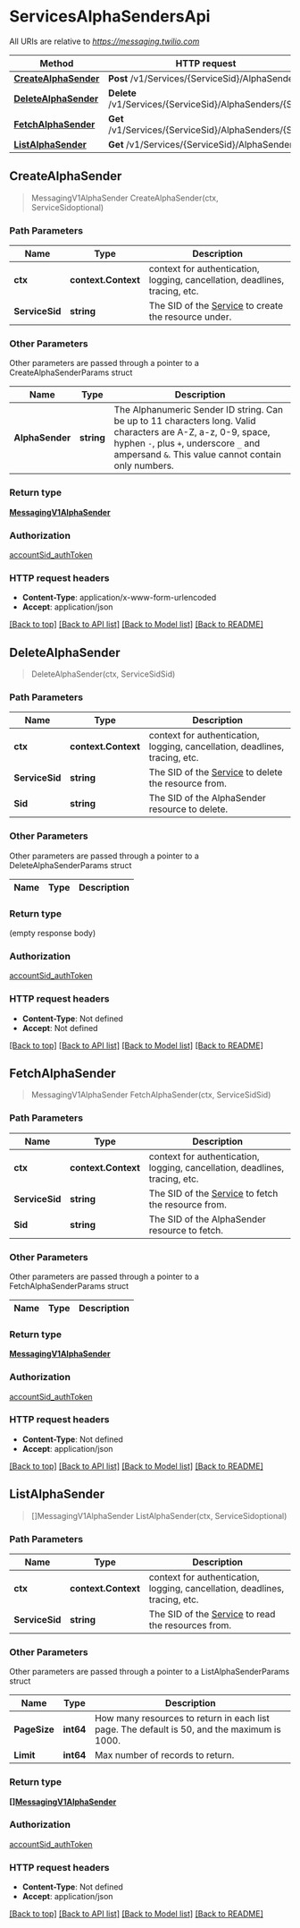 # ServicesAlphaSendersApi

All URIs are relative to *https://messaging.twilio.com*

Method | HTTP request | Description
------------- | ------------- | -------------
[**CreateAlphaSender**](ServicesAlphaSendersApi.md#CreateAlphaSender) | **Post** /v1/Services/{ServiceSid}/AlphaSenders | 
[**DeleteAlphaSender**](ServicesAlphaSendersApi.md#DeleteAlphaSender) | **Delete** /v1/Services/{ServiceSid}/AlphaSenders/{Sid} | 
[**FetchAlphaSender**](ServicesAlphaSendersApi.md#FetchAlphaSender) | **Get** /v1/Services/{ServiceSid}/AlphaSenders/{Sid} | 
[**ListAlphaSender**](ServicesAlphaSendersApi.md#ListAlphaSender) | **Get** /v1/Services/{ServiceSid}/AlphaSenders | 



## CreateAlphaSender

> MessagingV1AlphaSender CreateAlphaSender(ctx, ServiceSidoptional)





### Path Parameters


Name | Type | Description
------------- | ------------- | -------------
**ctx** | **context.Context** | context for authentication, logging, cancellation, deadlines, tracing, etc.
**ServiceSid** | **string** | The SID of the [Service](https://www.twilio.com/docs/chat/rest/service-resource) to create the resource under.

### Other Parameters

Other parameters are passed through a pointer to a CreateAlphaSenderParams struct


Name | Type | Description
------------- | ------------- | -------------
**AlphaSender** | **string** | The Alphanumeric Sender ID string. Can be up to 11 characters long. Valid characters are A-Z, a-z, 0-9, space, hyphen `-`, plus `+`, underscore `_` and ampersand `&`. This value cannot contain only numbers.

### Return type

[**MessagingV1AlphaSender**](MessagingV1AlphaSender.md)

### Authorization

[accountSid_authToken](../README.md#accountSid_authToken)

### HTTP request headers

- **Content-Type**: application/x-www-form-urlencoded
- **Accept**: application/json

[[Back to top]](#) [[Back to API list]](../README.md#documentation-for-api-endpoints)
[[Back to Model list]](../README.md#documentation-for-models)
[[Back to README]](../README.md)


## DeleteAlphaSender

> DeleteAlphaSender(ctx, ServiceSidSid)





### Path Parameters


Name | Type | Description
------------- | ------------- | -------------
**ctx** | **context.Context** | context for authentication, logging, cancellation, deadlines, tracing, etc.
**ServiceSid** | **string** | The SID of the [Service](https://www.twilio.com/docs/chat/rest/service-resource) to delete the resource from.
**Sid** | **string** | The SID of the AlphaSender resource to delete.

### Other Parameters

Other parameters are passed through a pointer to a DeleteAlphaSenderParams struct


Name | Type | Description
------------- | ------------- | -------------

### Return type

 (empty response body)

### Authorization

[accountSid_authToken](../README.md#accountSid_authToken)

### HTTP request headers

- **Content-Type**: Not defined
- **Accept**: Not defined

[[Back to top]](#) [[Back to API list]](../README.md#documentation-for-api-endpoints)
[[Back to Model list]](../README.md#documentation-for-models)
[[Back to README]](../README.md)


## FetchAlphaSender

> MessagingV1AlphaSender FetchAlphaSender(ctx, ServiceSidSid)





### Path Parameters


Name | Type | Description
------------- | ------------- | -------------
**ctx** | **context.Context** | context for authentication, logging, cancellation, deadlines, tracing, etc.
**ServiceSid** | **string** | The SID of the [Service](https://www.twilio.com/docs/chat/rest/service-resource) to fetch the resource from.
**Sid** | **string** | The SID of the AlphaSender resource to fetch.

### Other Parameters

Other parameters are passed through a pointer to a FetchAlphaSenderParams struct


Name | Type | Description
------------- | ------------- | -------------

### Return type

[**MessagingV1AlphaSender**](MessagingV1AlphaSender.md)

### Authorization

[accountSid_authToken](../README.md#accountSid_authToken)

### HTTP request headers

- **Content-Type**: Not defined
- **Accept**: application/json

[[Back to top]](#) [[Back to API list]](../README.md#documentation-for-api-endpoints)
[[Back to Model list]](../README.md#documentation-for-models)
[[Back to README]](../README.md)


## ListAlphaSender

> []MessagingV1AlphaSender ListAlphaSender(ctx, ServiceSidoptional)





### Path Parameters


Name | Type | Description
------------- | ------------- | -------------
**ctx** | **context.Context** | context for authentication, logging, cancellation, deadlines, tracing, etc.
**ServiceSid** | **string** | The SID of the [Service](https://www.twilio.com/docs/chat/rest/service-resource) to read the resources from.

### Other Parameters

Other parameters are passed through a pointer to a ListAlphaSenderParams struct


Name | Type | Description
------------- | ------------- | -------------
**PageSize** | **int64** | How many resources to return in each list page. The default is 50, and the maximum is 1000.
**Limit** | **int64** | Max number of records to return.

### Return type

[**[]MessagingV1AlphaSender**](MessagingV1AlphaSender.md)

### Authorization

[accountSid_authToken](../README.md#accountSid_authToken)

### HTTP request headers

- **Content-Type**: Not defined
- **Accept**: application/json

[[Back to top]](#) [[Back to API list]](../README.md#documentation-for-api-endpoints)
[[Back to Model list]](../README.md#documentation-for-models)
[[Back to README]](../README.md)

